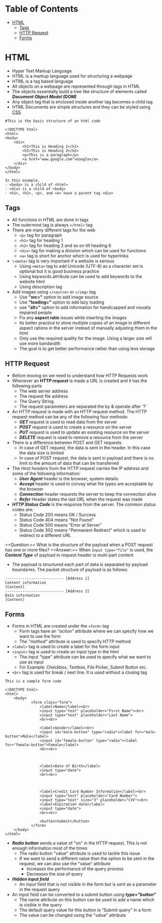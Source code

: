 # Table of Contents
- [HTML](#HTML)
	- [Tags](#Tags)
	- [HTTP Request](#HTTP-Request)
	- [Forms](#Forms)

# HTML
- Hyper Text Markup Language
- HTML is a markup language used for structuring a webpage
- HTML is a tag based language
- All objects on a webpage are represented through tags in HTML
- The objects essentially build a tree like structure of elements called ***Document Object Model (DOM)***
- Any object tag that is enclosed inside another tag becomes a child tag
- HTML Documents are simple structures and they can be styled using [CSS](<Introduction to CSS>)

```
#This is the basic structure of an html code

<!DOCTYPE html>
<html>
<body>
    <div>
        <h1>This is Heading 1</h1>
        <h2>This is Heading 2</h2>
        <p>This is a paragraph</p>
        <a href="www.google.com">Google</a>
    </div>
</body>
</html>

In this example,
- <body> is a child of <html>
- <div> is a child of <body>
- <h1>, <h2>, <p>, and <a> have a parent tag <div>
```
## Tags
- All functions in HTML are done in tags
- The outermost tag is always ``</html>`` tag
- There are many different tags for the web
	- ``<p>`` tag for paragraph
	- ``<h1>`` tag for heading 1
	- ``<h2>`` tag for heading 2 and so on till heading 6
	- ``<div>`` tag for making a division which can be used for functions
	- ``<a>`` tag is short for anchor which is used for hyperlinks
- ``\<meta>`` tag is very important if a website is serious
	- Using ``<meta>`` tag to add Unicode (UTF-8) as a character set is optional but it is good business practice
	- Using keywords attribute can be used to add keywords to the website html
	- Using description tag
- Add images using ``</source>`` or ``</img>`` tag
	- Use **"src="** option to add image source
	- Use **"loading="** option to add lazy loading
	- use **"alt="** option to add information for handicapped and visually impaired people
	- Fix any **aspect ratio** issues while inserting the images
	- Its better practice to store multiple copies of an image in different aspect rations in the server instead of manually adjusting them in the html
	- Only use the required quality for the image. Using a larger size will use more bandwidth
	- The goal is to get better performance rather than using less storage
## HTTP Request
- Before moving on we need to understand how HTTP Requests work
- Whenever an ***HTTP request*** is made a URL is created and it has the following parts
	- The web server address
	- The request file address
	- The Query String
	- The request parameters are separated the by & operate after '?'
- An HTTP request is made with an HTTP request method. The HTTP request method can be any of the following four methods:
	- ***GET*** request is used to read data from the server
	- ***POST*** request is used to create a resource on the server
	- ***PUT*** request is used to update an existing resource on the server
	- ***DELETE*** request is used to remove a resource from the server
- There is a difference between POST and GET requests
	- In case of GET request, the data is sent in the header. In this case the data size is limited
	- In case of POST request, the data is sent in payload and there is no limit to the amount of data that can be transferred
- The *Host header*s from the HTTP request carries the IP address and some of the following information:
	- ***User Agent*** header is the browser, system details
	- ***Accept*** header is used to convey what file types are acceptable by the browser
	- ***Connection*** header requests the server to keep the connection alive
	- ***Refer*** Header states the last URL when the request was made
- ***HTTP Status Code*** is the response from the server. The common status codes are:
	- Status Code 200 means OK / Success
	- Status Code 404 means "Not Found"
	- Status Code 500 means "Error at Server"
	- Status Code 302 means "Permanent Redirect" which is used to redirect to a different URL

==Question:== What is the structure of the payload when a POST request has one or more files?
==Answer:== When ``Input type="file"`` is used, the ***Content Type*** of payload in request header is multi-part content
- The payload is structured each part of data is separated by payload boundaries. The packet structure of payload is as follows:
```
--------------------------- [Address 1]
Content information
[Content]
--------------------------- [Address 2]
Data information
[Content]
```
## Forms
- Forms in HTML are created under the ``<form>`` tag
	- Form tags have an *"action"* attribute where we can specify how we want to use the form
	- The *"method"* attribute is used to specify HTTP method
- ``<label>`` tag is used to create a label for the form input
- ``<input>`` tag is used to create an input type in the html
	- The input "type" attribute can be used to specify what we want to use as input
	- For Example: Checkbox, Textbox, File Picker, Submit Button etc.
- ``<br>`` tag is used for break / next line. It is used without a closing tag

```
This is a sample form code

<!DOCTYPE html>
<html>
	<body>
	        <form class="form">
	            <label>Name</label><br>
	            <input type="text" placeholder="First Name"><br>
	            <input type="text" placeholder="Last Name">
	            <br><br>
	
	            <label>Gender</label><br>
	            <input id="male-button" type="radio"><label for="male-button">Male</label>
	            <input id="female-button" type="radio"><label for="female-button">Female</label>
	            <br><br>
	
	  
	
	            <label>Date of Birth</label>
	            <input type="date">
	            <br><br>
	
	  
	
	            <label>Credit Card Number Information</label><br>
	            <input type="text" placeholder="Card Number">
	            <input type="text" size="3" placeholder="CVV"><br>
	            <label>Expiration date</label>
	            <input type="date">
	            <br><br>
	
	            <button>Submit</button>
	        </form>
	</body>
</html>
```

- ***Radio button*** sends a value of "on" in the HTTP request. This is not enough information most of the times
	- The radio button "value" attribute is used to tackle this issue
	- If we want to send a different value than the option to be sent in the request, we can also use the "value" attribute
		- Increases the performance of the query process
		- Decreases the size of query
- ***Hidden input field***
	- An input field that is not visible in the form but is sent as a parameter in the request query
- An input field can be converted to a submit button using ***type="button"***
	- The name attribute on this button can be used to add a name which is visible in the query
	- The default query value for this button is "Submit query" in a form
	- The value can be changed using the "value" attribute
